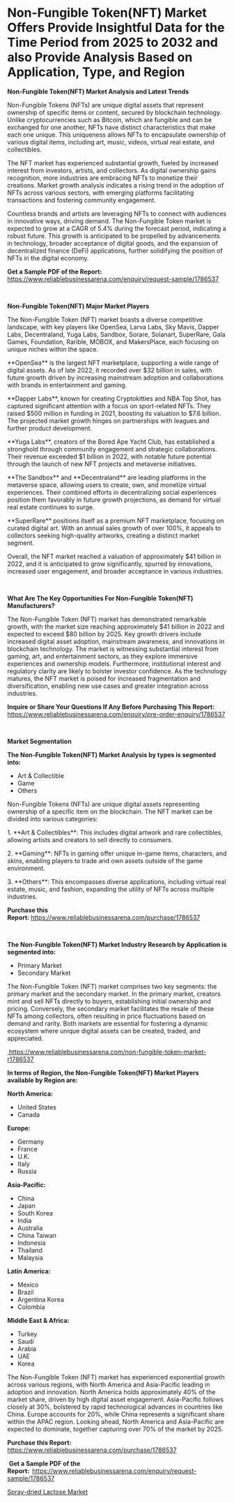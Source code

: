 <p><h1>Non-Fungible Token(NFT) Market Offers Provide Insightful Data for the Time Period from 2025 to 2032 and also Provide Analysis Based on Application, Type, and Region</h1></p><p><strong>Non-Fungible Token(NFT) Market Analysis and Latest Trends</strong></p>
<p><p>Non-Fungible Tokens (NFTs) are unique digital assets that represent ownership of specific items or content, secured by blockchain technology. Unlike cryptocurrencies such as Bitcoin, which are fungible and can be exchanged for one another, NFTs have distinct characteristics that make each one unique. This uniqueness allows NFTs to encapsulate ownership of various digital items, including art, music, videos, virtual real estate, and collectibles.</p><p>The NFT market has experienced substantial growth, fueled by increased interest from investors, artists, and collectors. As digital ownership gains recognition, more industries are embracing NFTs to monetize their creations. Market growth analysis indicates a rising trend in the adoption of NFTs across various sectors, with emerging platforms facilitating transactions and fostering community engagement.</p><p>Countless brands and artists are leveraging NFTs to connect with audiences in innovative ways, driving demand. The Non-Fungible Token market is expected to grow at a CAGR of 5.4% during the forecast period, indicating a robust future. This growth is anticipated to be propelled by advancements in technology, broader acceptance of digital goods, and the expansion of decentralized finance (DeFi) applications, further solidifying the position of NFTs in the digital economy.</p></p>
<p><strong>Get a Sample PDF of the Report:&nbsp;</strong> <a href="https://www.reliablebusinessarena.com/enquiry/request-sample/1786537?utm_campaign=3114&utm_medium=2&utm_source=Github&utm_content=ia&utm_term=25032025&utm_id=non-fungible-tokennft">https://www.reliablebusinessarena.com/enquiry/request-sample/1786537</a></p>
<p>&nbsp;</p>
<p><strong>Non-Fungible Token(NFT) Major Market Players</strong></p>
<p><p>The Non-Fungible Token (NFT) market boasts a diverse competitive landscape, with key players like OpenSea, Larva Labs, Sky Mavis, Dapper Labs, Decentraland, Yuga Labs, Sandbox, Sorare, Solanart, SuperRare, Gala Games, Foundation, Rarible, MOBOX, and MakersPlace, each focusing on unique niches within the space.</p><p>**OpenSea** is the largest NFT marketplace, supporting a wide range of digital assets. As of late 2022, it recorded over $32 billion in sales, with future growth driven by increasing mainstream adoption and collaborations with brands in entertainment and gaming.</p><p>**Dapper Labs**, known for creating Cryptokitties and NBA Top Shot, has captured significant attention with a focus on sport-related NFTs. They raised $500 million in funding in 2021, boosting its valuation to $7.6 billion. The projected market growth hinges on partnerships with leagues and further product development.</p><p>**Yuga Labs**, creators of the Bored Ape Yacht Club, has established a stronghold through community engagement and strategic collaborations. Their revenue exceeded $1 billion in 2022, with notable future potential through the launch of new NFT projects and metaverse initiatives.</p><p>**The Sandbox** and **Decentraland** are leading platforms in the metaverse space, allowing users to create, own, and monetize virtual experiences. Their combined efforts in decentralizing social experiences position them favorably in future growth projections, as demand for virtual real estate continues to surge.</p><p>**SuperRare** positions itself as a premium NFT marketplace, focusing on curated digital art. With an annual sales growth of over 100%, it appeals to collectors seeking high-quality artworks, creating a distinct market segment.</p><p>Overall, the NFT market reached a valuation of approximately $41 billion in 2022, and it is anticipated to grow significantly, spurred by innovations, increased user engagement, and broader acceptance in various industries.</p></p>
<p>&nbsp;</p>
<p><strong>What Are The Key Opportunities For Non-Fungible Token(NFT) Manufacturers?</strong></p>
<p><p>The Non-Fungible Token (NFT) market has demonstrated remarkable growth, with the market size reaching approximately $41 billion in 2022 and expected to exceed $80 billion by 2025. Key growth drivers include increased digital asset adoption, mainstream awareness, and innovations in blockchain technology. The market is witnessing substantial interest from gaming, art, and entertainment sectors, as they explore immersive experiences and ownership models. Furthermore, institutional interest and regulatory clarity are likely to bolster investor confidence. As the technology matures, the NFT market is poised for increased fragmentation and diversification, enabling new use cases and greater integration across industries.</p></p>
<p><strong>Inquire or Share Your Questions If Any Before Purchasing This Report:</strong> <a href="https://www.reliablebusinessarena.com/enquiry/pre-order-enquiry/1786537?utm_campaign=3114&utm_medium=2&utm_source=Github&utm_content=ia&utm_term=25032025&utm_id=non-fungible-tokennft">https://www.reliablebusinessarena.com/enquiry/pre-order-enquiry/1786537</a></p>
<p>&nbsp;</p>
<p><strong>Market Segmentation</strong></p>
<p><strong>The Non-Fungible Token(NFT) Market Analysis by types is segmented into:</strong></p>
<p><ul><li>Art & Collectible</li><li>Game</li><li>Others</li></ul></p>
<p><p>Non-Fungible Tokens (NFTs) are unique digital assets representing ownership of a specific item on the blockchain. The NFT market can be divided into various categories: </p><p>1. **Art & Collectibles**: This includes digital artwork and rare collectibles, allowing artists and creators to sell directly to consumers. </p><p>2. **Gaming**: NFTs in gaming offer unique in-game items, characters, and skins, enabling players to trade and own assets outside of the game environment.</p><p>3. **Others**: This encompasses diverse applications, including virtual real estate, music, and fashion, expanding the utility of NFTs across multiple industries.</p></p>
<p><strong>Purchase this Report:&nbsp;</strong><a href="https://www.reliablebusinessarena.com/purchase/1786537?utm_campaign=3114&utm_medium=2&utm_source=Github&utm_content=ia&utm_term=25032025&utm_id=non-fungible-tokennft">https://www.reliablebusinessarena.com/purchase/1786537</a></p>
<p>&nbsp;</p>
<p><strong>The Non-Fungible Token(NFT) Market Industry Research by Application is segmented into:</strong></p>
<p><ul><li>Primary Market</li><li>Secondary Market</li></ul></p>
<p><p>The Non-Fungible Token (NFT) market comprises two key segments: the primary market and the secondary market. In the primary market, creators mint and sell NFTs directly to buyers, establishing initial ownership and pricing. Conversely, the secondary market facilitates the resale of these NFTs among collectors, often resulting in price fluctuations based on demand and rarity. Both markets are essential for fostering a dynamic ecosystem where unique digital assets can be created, traded, and appreciated.</p></p>
<p><a href="https://www.reliablebusinessarena.com/non-fungible-token-market-r1786537?utm_campaign=3114&utm_medium=2&utm_source=Github&utm_content=ia&utm_term=25032025&utm_id=non-fungible-tokennft">&nbsp;https://www.reliablebusinessarena.com/non-fungible-token-market-r1786537</a></p>
<p><strong>In terms of Region, the Non-Fungible Token(NFT) Market Players available by Region are:</strong></p>
<p>
    <p> <strong> North America: </strong>
        <ul>
            <li>United States</li>
            <li>Canada</li>
        </ul>
        </p> 
    <p> <strong> Europe: </strong>
        <ul>
            <li>Germany</li>
            <li>France</li>
            <li>U.K.</li>
            <li>Italy</li>
            <li>Russia</li>
        </ul>
        </p> 
    <p> <strong> Asia-Pacific: </strong>
        <ul>
            <li>China</li>
            <li>Japan</li>
            <li>South Korea</li>
            <li>India</li>
            <li>Australia</li>
            <li>China Taiwan</li>
            <li>Indonesia</li>
            <li>Thailand</li>
            <li>Malaysia</li>
        </ul>
        </p> 
    <p> <strong> Latin America: </strong>
        <ul>
            <li>Mexico</li>
            <li>Brazil</li>
            <li>Argentina Korea</li>
            <li>Colombia</li>
        </ul>
        </p> 
    <p> <strong> Middle East & Africa: </strong>
        <ul>
            <li>Turkey</li>
            <li>Saudi</li>
            <li>Arabia</li>
            <li>UAE</li>
            <li>Korea</li>
        </ul>
    </p>
    </p>
<p><p>The Non-Fungible Token (NFT) market has experienced exponential growth across various regions, with North America and Asia-Pacific leading in adoption and innovation. North America holds approximately 40% of the market share, driven by high digital asset engagement. Asia-Pacific follows closely at 30%, bolstered by rapid technological advances in countries like China. Europe accounts for 20%, while China represents a significant share within the APAC region. Looking ahead, North America and Asia-Pacific are expected to dominate, together capturing over 70% of the market by 2025.</p></p>
<p><strong>Purchase this Report: </strong><a href="https://www.reliablebusinessarena.com/purchase/1786537?utm_campaign=3114&utm_medium=2&utm_source=Github&utm_content=ia&utm_term=25032025&utm_id=non-fungible-tokennft">https://www.reliablebusinessarena.com/purchase/1786537</a></p>
<p>&nbsp;<strong>Get a Sample PDF of the Report:&nbsp;&nbsp;</strong><a href="https://www.reliablebusinessarena.com/enquiry/request-sample/1786537?utm_campaign=3114&utm_medium=2&utm_source=Github&utm_content=ia&utm_term=25032025&utm_id=non-fungible-tokennft">https://www.reliablebusinessarena.com/enquiry/request-sample/1786537</a></p>
<p><strong></strong></p>
<p><p><a href="https://github.com/ugurgyuri/Market-Research-Report-List-1/blob/main/spray-dried-lactose-market.md?utm_campaign=3114&utm_medium=2&utm_source=Github&utm_content=ia&utm_term=25032025&utm_id=non-fungible-tokennft">Spray-dried Lactose Market</a></p></p>